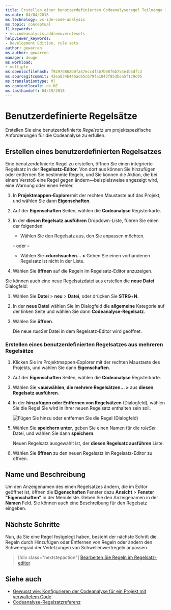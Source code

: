 ```yaml
---
title: Erstellen einer benutzerdefinierten Codeanalyseregel Teilmenge in Visual Studio
ms.date: 04/04/2018
ms.technology: vs-ide-code-analysis
ms.topic: conceptual
f1_keywords:
- vs.codeanalysis.addremoverulesets
helpviewer_keywords:
- Development Edition, rule sets
author: gewarren
ms.author: gewarren
manager: douge
ms.workload:
- multiple
ms.openlocfilehash: f9297d862b0fa47ecc4f5b7b08f6b754e1b5dfc3
ms.sourcegitcommit: 42ea834b446ac65c679fa1043f853bea5f1c9c95
ms.translationtype: MT
ms.contentlocale: de-DE
ms.lasthandoff: 04/19/2018
---
```

# <a name="custom-rule-sets"></a>Benutzerdefinierte Regelsätze

Erstellen Sie eine benutzerdefinierte *Regelsatz* um projektspezifische Anforderungen für die Codeanalyse zu erfüllen.

## <a name="create-a-custom-rule-set"></a>Erstellen eines benutzerdefinierten Regelsatzes

Eine benutzerdefinierte Regel zu erstellen, öffnen Sie einen integrierte Regelsatz in der **Regelsatz-Editor**. Von dort aus können Sie hinzufügen oder entfernen Sie bestimmte Regeln, und Sie können die Aktion, die bei einem Verstoß eine Regel gegen ändern&mdash;beispielsweise angezeigt wird, eine Warnung oder einen Fehler.

1. In **Projektmappen-Explorer**mit der rechten Maustaste auf das Projekt, und wählen Sie dann **Eigenschaften**.

2. Auf der **Eigenschaften** Seiten, wählen die **Codeanalyse** Registerkarte.

3. In der **diesen Regelsatz ausführen** Dropdown-Liste, führen Sie einen der folgenden:

    - Wählen Sie den Regelsatz aus, den Sie anpassen möchten.

     \- oder –

    - Wählen Sie  **\<durchsuchen... >** Geben Sie einen vorhandenen Regelsatz ist nicht in der Liste.

4. Wählen Sie **öffnen** auf die Regeln im Regelsatz-Editor anzuzeigen.

Sie können auch eine neue Regelsatzdatei aus erstellen die **neue Datei** Dialogfeld:

1. Wählen Sie **Datei** > **neu** > **Datei**, oder drücken Sie **STRG**+**N**.

2. In der **neue Datei** wählen Sie im Dialogfeld die **allgemeine** Kategorie auf der linken Seite und wählen Sie dann **Codeanalyse-Regelsatz**.

3. Wählen Sie **öffnen**.

   Die neue *ruleSet* Datei in dem Regelsatz-Editor wird geöffnet.

### <a name="create-a-custom-rule-set-from-multiple-rule-sets"></a>Erstellen eines benutzerdefinierten Regelsatzes aus mehreren Regelsätze

1. Klicken Sie im Projektmappen-Explorer mit der rechten Maustaste des Projekts, und wählen Sie dann **Eigenschaften**.

2. Auf der **Eigenschaften** Seiten, wählen die **Codeanalyse** Registerkarte.

3. Wählen Sie  **\<auswählen, die mehrere Regelsätzen... >** aus **diesen Regelsatz ausführen**.

4. In der **hinzufügen oder Entfernen von Regelsätzen** (Dialogfeld), wählen Sie die Regel Sie wird in Ihrer neuen Regelsatz enthalten sein soll.

   ![Fügen Sie hinzu oder entfernen Sie die Regel (Dialogfeld)](media/add-remove-rule-sets.png)

5. Wählen Sie **speichern unter**, geben Sie einen Namen für die *ruleSet* Datei, und wählen Sie dann **speichern**.

   Neuen Regelsatz ausgewählt ist, der **diesen Regelsatz ausführen** Liste.

6. Wählen Sie **öffnen** zu den neuen Regelsatz im Regelsatz-Editor zu öffnen.

## <a name="name-and-description"></a>Name und Beschreibung

Um den Anzeigenamen des einen Regelsatzes ändern, die im Editor geöffnet ist, öffnen die **Eigenschaften** Fenster dazu **Ansicht** > **Fenster "Eigenschaften"** in der Menüleiste. Geben Sie den Anzeigenamen in der **Namen** Feld. Sie können auch eine Beschreibung für den Regelsatz eingeben.

## <a name="next-steps"></a>Nächste Schritte

Nun, da Sie eine Regel festgelegt haben, besteht der nächste Schritt die Regeln durch Hinzufügen oder Entfernen von Regeln oder ändern den Schweregrad der Verletzungen von Schwellenwertregeln anpassen.

> [!div class="nextstepaction"]
> [Bearbeiten Sie Regeln im Regelsatz-editor](../code-quality/working-in-the-code-analysis-rule-set-editor.md)

## <a name="see-also"></a>Siehe auch

- [Gewusst wie: Konfigurieren der Codeanalyse für ein Projekt mit verwaltetem Code](../code-quality/how-to-configure-code-analysis-for-a-managed-code-project.md)
- [Codeanalyse-Regelsatzreferenz](../code-quality/rule-set-reference.md)